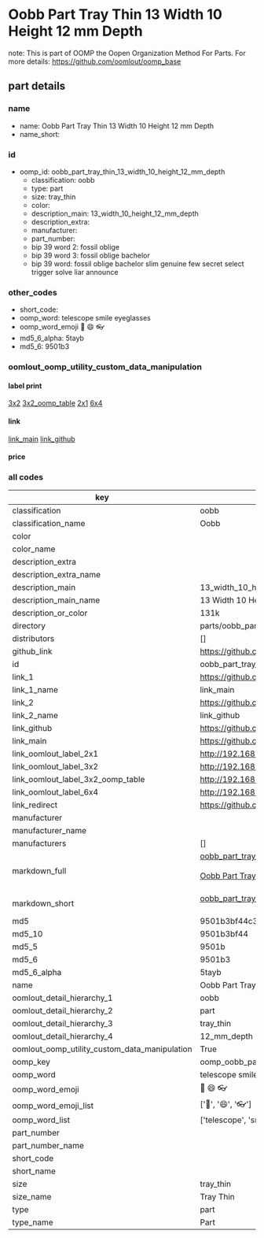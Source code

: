 # Oobb Part Tray Thin 13 Width 10 Height 12 mm Depth  

note: This is part of OOMP the Oopen Organization Method For Parts. For more details: https://github.com/oomlout/oomp_base

##  part details
  







### name
* name: Oobb Part Tray Thin 13 Width 10 Height 12 mm Depth
* name_short: 
### id
* oomp_id: oobb_part_tray_thin_13_width_10_height_12_mm_depth
  * classification: oobb
  * type: part
  * size: tray_thin
  * color: 
  * description_main: 13_width_10_height_12_mm_depth
  * description_extra: 
  * manufacturer: 
  * part_number: 
  * bip 39 word 2: fossil oblige
  * bip 39 word 3: fossil oblige bachelor
  * bip 39 word: fossil oblige bachelor slim genuine few secret select trigger solve liar announce

### other_codes
* short_code: 
* oomp_word: telescope smile eyeglasses
* oomp_word_emoji :telescope: :smile: :eyeglasses:
* md5_6_alpha: 5tayb
* md5_6: 9501b3






### oomlout_oomp_utility_custom_data_manipulation
#### label print
[3x2](http://192.168.1.245:1112/?label=oomp%205tayb)
[3x2_oomp_table](http://192.168.1.108:1112/?label=oomp%205tayb)
[2x1](http://192.168.1.242:1112/?label=oomp%205tayb)
[6x4](http://192.168.1.55:1112/?label=oomp%205tayb)    

#### link

[link_main](https://github.com/oomlout/oomlout_oomp_version_1_messy/tree/main/parts/oobb_part_tray_thin_13_width_10_height_12_mm_depth) [link_github](https://github.com/oomlout/oomlout_oomp_version_1_messy/tree/main/parts/oobb_part_tray_thin_13_width_10_height_12_mm_depth)                             

#### price







### all codes 
| key | value |  
| --- | --- |  
| classification | oobb |  
| classification_name | Oobb |  
| color |  |  
| color_name |  |  
| description_extra |  |  
| description_extra_name |  |  
| description_main | 13_width_10_height_12_mm_depth |  
| description_main_name | 13 Width 10 Height 12 mm Depth |  
| description_or_color | 131k |  
| directory | parts/oobb_part_tray_thin_13_width_10_height_12_mm_depth |  
| distributors | [] |  
| github_link | https://github.com/oomlout/oomlout_oomp_part_src/tree/main/parts/oobb_part_tray_thin_13_width_10_height_12_mm_depth |  
| id | oobb_part_tray_thin_13_width_10_height_12_mm_depth |  
| link_1 | https://github.com/oomlout/oomlout_oomp_version_1_messy/tree/main/parts/oobb_part_tray_thin_13_width_10_height_12_mm_depth |  
| link_1_name | link_main |  
| link_2 | https://github.com/oomlout/oomlout_oomp_version_1_messy/tree/main/parts/oobb_part_tray_thin_13_width_10_height_12_mm_depth |  
| link_2_name | link_github |  
| link_github | https://github.com/oomlout/oomlout_oomp_version_1_messy/tree/main/parts/oobb_part_tray_thin_13_width_10_height_12_mm_depth |  
| link_main | https://github.com/oomlout/oomlout_oomp_version_1_messy/tree/main/parts/oobb_part_tray_thin_13_width_10_height_12_mm_depth |  
| link_oomlout_label_2x1 | http://192.168.1.242:1112/?label=oomp%205tayb |  
| link_oomlout_label_3x2 | http://192.168.1.245:1112/?label=oomp%205tayb |  
| link_oomlout_label_3x2_oomp_table | http://192.168.1.108:1112/?label=oomp%205tayb |  
| link_oomlout_label_6x4 | http://192.168.1.55:1112/?label=oomp%205tayb |  
| link_redirect | https://github.com/oomlout/oomlout_oomp_version_1_messy/tree/main/parts/oobb_part_tray_thin_13_width_10_height_12_mm_depth |  
| manufacturer |  |  
| manufacturer_name |  |  
| manufacturers | [] |  
| markdown_full | [oobb_part_tray_thin_13_width_10_height_12_mm_depth](none)<br>[](none)<br>[Oobb Part Tray Thin 13 Width 10 Height 12 Mm Depth](none)<br><br> |  
| markdown_short | [oobb_part_tray_thin_13_width_10_height_12_mm_depth](none)<br><br> |  
| md5 | 9501b3bf44c358515630acbc22660adf |  
| md5_10 | 9501b3bf44 |  
| md5_5 | 9501b |  
| md5_6 | 9501b3 |  
| md5_6_alpha | 5tayb |  
| name | Oobb Part Tray Thin 13 Width 10 Height 12 mm Depth |  
| oomlout_detail_hierarchy_1 | oobb |  
| oomlout_detail_hierarchy_2 | part |  
| oomlout_detail_hierarchy_3 | tray_thin |  
| oomlout_detail_hierarchy_4 | 12_mm_depth |  
| oomlout_oomp_utility_custom_data_manipulation | True |  
| oomp_key | oomp_oobb_part_tray_thin_13_width_10_height_12_mm_depth |  
| oomp_word | telescope smile eyeglasses |  
| oomp_word_emoji | :telescope: :smile: :eyeglasses: |  
| oomp_word_emoji_list | [':telescope:', ':smile:', ':eyeglasses:'] |  
| oomp_word_list | ['telescope', 'smile', 'eyeglasses'] |  
| part_number |  |  
| part_number_name |  |  
| short_code |  |  
| short_name |  |  
| size | tray_thin |  
| size_name | Tray Thin |  
| type | part |  
| type_name | Part |  

